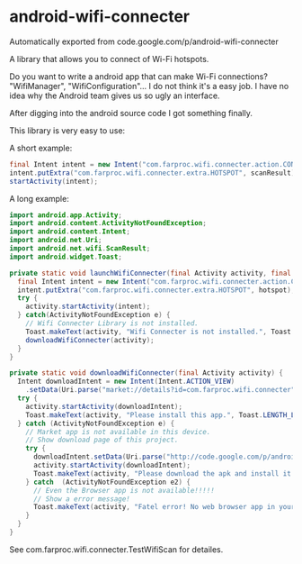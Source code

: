# android-wifi-connecter
Automatically exported from code.google.com/p/android-wifi-connecter

A library that allows you to connect of Wi-Fi hotspots. 

Do you want to write a android app that can make Wi-Fi connections? "WifiManager", "WifiConfiguration"... I do not think it's a easy job. I have no idea why the Android team gives us so ugly an interface.

After digging into the android source code I got something finally.

This library is very easy to use:

A short example:
```java
final Intent intent = new Intent("com.farproc.wifi.connecter.action.CONNECT_OR_EDIT");
intent.putExtra("com.farproc.wifi.connecter.extra.HOTSPOT", scanResult);
startActivity(intent);
```
A long example:
```java
import android.app.Activity;
import android.content.ActivityNotFoundException;
import android.content.Intent;
import android.net.Uri;
import android.net.wifi.ScanResult;
import android.widget.Toast;

private static void launchWifiConnecter(final Activity activity, final ScanResult hotspot) {
  final Intent intent = new Intent("com.farproc.wifi.connecter.action.CONNECT_OR_EDIT");
  intent.putExtra("com.farproc.wifi.connecter.extra.HOTSPOT", hotspot);
  try {
    activity.startActivity(intent);
  } catch(ActivityNotFoundException e) {
    // Wifi Connecter Library is not installed.
    Toast.makeText(activity, "Wifi Connecter is not installed.", Toast.LENGTH_LONG).show();
    downloadWifiConnecter(activity);
  }
}

private static void downloadWifiConnecter(final Activity activity) {
  Intent downloadIntent = new Intent(Intent.ACTION_VIEW)
    .setData(Uri.parse("market://details?id=com.farproc.wifi.connecter"));
  try {
    activity.startActivity(downloadIntent);
    Toast.makeText(activity, "Please install this app.", Toast.LENGTH_LONG).show();
  } catch (ActivityNotFoundException e) {
    // Market app is not available in this device.
    // Show download page of this project.
    try {
      downloadIntent.setData(Uri.parse("http://code.google.com/p/android-wifi-connecter/downloads/list"));
      activity.startActivity(downloadIntent);
      Toast.makeText(activity, "Please download the apk and install it manully.", Toast.LENGTH_LONG).show();
    } catch  (ActivityNotFoundException e2) {
      // Even the Browser app is not available!!!!!
      // Show a error message!
      Toast.makeText(activity, "Fatel error! No web browser app in your device!!!", Toast.LENGTH_LONG).show();
    }
  }
}
```
See com.farproc.wifi.connecter.TestWifiScan for detailes.
